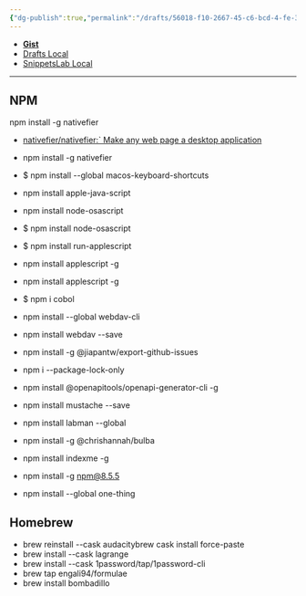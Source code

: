 ```yaml
---
{"dg-publish":true,"permalink":"/drafts/56018-f10-2667-45-c6-bcd-4-fe-37-fa-02-f7-f2/","dgHomeLink":true,"dgPassFrontmatter":false}
---
```



- [**Gist**](https://gist.github.com/298a36ee3362170f20760c8bb11d7625)
- [Drafts Local](drafts://open?uuid=56018F10-2667-45C6-BCD4-FE37FA02F7F2)
- [SnippetsLab Local](snippetslab://snippet/49E3A78D-CCDD-47F6-8673-FD38130E69F7/)

<script src="https://gist.github.com/extratone/298a36ee3362170f20760c8bb11d7625.js"></script>

---

## NPM

npm install -g nativefier
- [nativefier/nativefier:` Make any web page a desktop application](https://github.com/nativefier/nativefier)

- npm install -g nativefier
- $ npm install --global macos-keyboard-shortcuts
- npm install apple-java-script
- npm install node-osascript
- $ npm install node-osascript
- $ npm install run-applescript
- npm install applescript -g
- npm install applescript -g
- $ npm i cobol
- npm install --global webdav-cli
- npm install webdav --save
- npm install -g @jiapantw/export-github-issues
- npm i --package-lock-only
- npm install @openapitools/openapi-generator-cli -g
- npm install mustache --save
- npm install labman --global
- npm install -g @chrishannah/bulba
- npm install indexme -g
- npm install -g npm@8.5.5
- npm install --global one-thing


## Homebrew 

- brew reinstall --cask audacitybrew cask install force-paste
- brew install --cask lagrange
- brew install --cask 1password/tap/1password-cli
- brew tap engali94/formulae
- brew install bombadillo